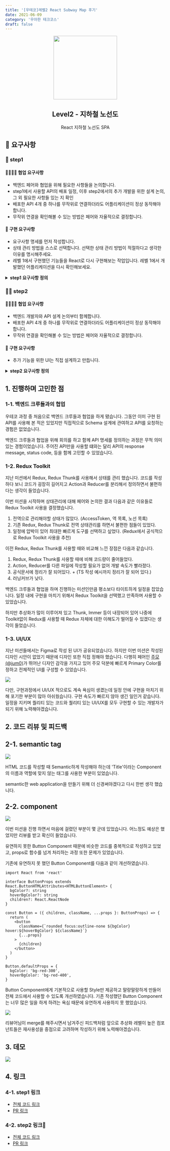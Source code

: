 ```yaml
---
title: '[우테코]레벨2 React Subway Map 후기'
date: 2021-06-09
category: '우아한 테크코스'
draft: false
---
```


<p align="middle" >
  <img width="200px;" src="https://github.com/yujo11/javascript-subway/raw/step1-component/src/images/subway_emoji.png"/>
</p>
<h2 align="middle">Level2 - 지하철 노선도</h2>
<p align="middle">React 지하철 노선도 SPA</p>
</p>

## 📝 요구사항

### 🚀 step1

#### 👨‍👩‍👧‍👦 협업 요구사항

- 백엔드 페어와 협업을 위해 필요한 사항들을 논의합니다.
- step1에서 사용할 API의 배포 일정, 이후 step2에서의 추가 개발을 위한 설계 논의, 그 외 필요한 사항들 있는 지 확인
- 배포한 API 4개 중 하나를 무작위로 연결하더라도 어플리케이션이 정상 동작해야 합니다.
- 무작위 연결을 확인해볼 수 있는 방법은 페어와 자율적으로 결정합니다.

#### 📝 구현 요구사항

- 요구사항 명세를 먼저 작성합니다.
- 상태 관리 방법을 스스로 선택합니다. 선택한 상태 관리 방법이 적절하다고 생각한 이유를 명시해주세요.
- 레벨 1에서 구현했던 기능들을 React로 다시 구현해보는 작업입니다. 레벨 1에서 개발했던 어플리케이션을 다시 확인해보세요.

<details>
<summary> <b> step1 요구사항 정의 </b>  </summary>
<div markdown="1">

- 메인 페이지

  - [x] 로그인 되지 않은 사용자가 접속할 경우 로그인 페이지로 리다이렉션 한다.
  - [x] 로그인 된 사용자가 접속할 경우 메인 페이지를 보여준다.

- 로그인/회원가입 페이지

  - [x] 사용자는 회원 가입을 할 수 있다.
    - 필요 정보: 이름, 이메일, 비밀번호, 비밀번호 확인 정보
    - 가입시 이미 가입한 이메일인지 중복 확인
  - [x] 사용자는 가입한 계정으로 로그인을 할 수 있다.
  - [x] 사용자는 로그인하여 지하철 노선도 관리 페이지에 접근할 수 있다.
    - 로그인되지 않은 상태로 접근시 로그인 페이지로 리다이렉션 된다.

- 역 관리 페이지

  - [x] 사용자는 지하철 역을 추가할 수 있다.
  - [x] 사용자는 지하철 역을 삭제할 수 있다.
    - 노선에 등록되어 있는 역인 경우 삭제할 수 없어야 한다.
  - [x] 사용자는 등록되어 있는 전체 지하철 역 목록을 조회할 수 있다.

- 노선 관리 페이지

  - [x] 사용자는 지하철 노선을 추가할 수 있다.
    - 필요 정보: 노선 이름, 상행역, 하행역, (최초 상행역과 하행역 구간의)거리, (최초 상행역과 하행역 구간 통행에 걸리는)시간, 색상
    - 상행역, 하행역: 기존에 등록되어 있는 지하철 역 목록 중에서 선택
    - 색상: 미리 지정되어 있는 10가지 색상 중 한 색상 선택. 다른 노선에서 사용하는 색은 선택 불가능
  - [x] 사용자는 등록되어 있는 지하철 노선을 삭제할 수 있다.
  - [x] 사용자는 등록되어 있는 전체 지하철 노선 목록을 조회할 수 있다.

- 구간 관리 페이지

  - [x] 사용자는 특정 노선의 전체 구간 목록을 확인할 수 있다.
  - [x]사용자는 특정 지하철 노선에 구간을 추가할 수 있다.
    - 하나의 역은 여러 개 노선에 중복되어 포함될 수 있음
    - 역과 역 사이에 새로운 역 추가 가능
    - 하나의 노선에서 갈래길은 생길 수 없음
  - [x] 사용자는 노선에 등록되어 있는 구간을 삭제할 수 있다.

</div>
</details>

### 🚀🚀 step2

#### 👨‍👩‍👧‍👦 협업 요구사항

- 백엔드 개발자와 API 설계 논의부터 함께합니다.
- 배포한 API 4개 중 하나를 무작위로 연결하더라도 어플리케이션이 정상 동작해야 합니다.
- 무작위 연결을 확인해볼 수 있는 방법은 페어와 자율적으로 결정합니다.

#### 📝 구현 요구사항

- 추가 기능을 위한 UI는 직접 설계하고 만듭니다.

<details>
<summary> <b> step2 요구사항 정의 </b>  </summary>
<div markdown="1">

- 전체 보기 페이지

  - [x] 전체 노선을 확인할 수 있어야 한다.
  - [x] 로그인 되지 않은 사용자도 전체 노선을 볼 수 있어야 한다.

  </div>
  </details>

## 1. 진행하며 고민한 점

### 1-1. 백엔드 크루들과의 협업

우테코 과정 중 처음으로 백엔드 크루들과 협업을 하게 됐습니다. 그동안 이미 구현 된 API를 사용해 본 적은 있었지만 직접적으로 Schema 설계에 관여하고 API를 요청하는 경험은 없었습니다.

백엔드 크루들과 협업을 위해 회의를 하고 함께 API 명세를 정의하는 과정은 무척 의미있는 경험이었습니다. 주어진 API만을 사용할 떄와는 달리 API의 response message, status code, 등을 함께 고민할 수 있었습니다.

### 1-2. Redux Toolkit

지난 미션에서 Redux, Redux Thunk를 사용해서 상태를 관리 했습니다. 코드를 작성하다 보니 코드가 굉장히 길어지고 Action과 Reducer를 분리해서 정의하면서 불편하다는 생각이 들었습니다.

이번 미션을 시작하며 상태관리에 대해 페어와 논의한 결과 다음과 같은 이유들로 Redux Toolkit 사용을 결정했습니다.

1. 전역으로 관리해야할 상태가 많았다. (AccessToken, 역 목록, 노선 목록)
1. 기존 Redux, Redux Thunk로 전역 상태관리를 하면서 불편한 점들이 있었다.
1. 일정에 압박이 있어 최대한 빠르게 도구를 선택하고 싶었다. (Redux에서 공식적으로 Redux Toolkit 사용을 추천)

이전 Redux, Redux Thunk를 사용할 때와 비교해 느낀 장점은 다음과 같습니다.

1. Redux, Redux Thunk를 사용할 때에 비해 코드량이 줄어들었다.
1. Action, Reducer를 다른 파일에 작성할 필요가 없어 개발 속도가 빨라졌다.
1. 공식문서에 정리가 잘 되어있다. + (TS 작성 예시까지 정리가 잘 되어 있다.)
1. 러닝커브가 낮다.

백엔드 크루들과 협업을 하며 진행하는 미션인만큼 평소보다 타이트하게 일정을 잡았습니다. 일정 내에 구현을 마치기 위해서 Redux Toolkit을 선택했고 만족하며 사용할 수 있었습니다.

하지만 추상화가 많이 이루어져 있고 Thunk, Immer 등이 내장되어 있어 나중에 Toolkit없이 Redux를 사용할 때 Redux 자체에 대한 이해도가 떨어질 수 있겠다는 생각이 들었습니다.

### 1-3. UI/UX

지난 미션들에서는 Figma로 작성 된 UI가 공유되었습니다. 하지만 이번 미션은 작성된 디자인 시안이 없었기 때문에 디자인 또한 직접 정해야 했습니다. 다행히 페어인 [주모(@jum0)](https://github.com/jum0)가 뛰어난 디자인 감각을 가지고 있어 주모 덕분에 빠르게 Primary Color를 정하고 전체적인 UI를 구성할 수 있었습니다.

![](./images/react-subway/login.png)

다만, 구현과정에서 UI/UX 적으로도 계속 욕심이 생겼는데 일정 안에 구현을 마치기 위해 포기한 부분이 많아 아쉬웠습니다. 구현 속도가 빠르지 않아 생긴 일인거 같습니다. 일정을 지키며 퀄리티 있는 코드와 퀄리티 있는 UI/UX를 모두 구현할 수 있는 개발자가 되기 위해 노력해야겠습니다.

## 2. 코드 리뷰 및 피드백

## 2-1. semantic tag

![](./images/react-subway/semantic.png)

HTML 코드를 작성할 때 Semantic하게 작성해야 하는데 'Title'이라는 Component의 이름과 역할에 맞지 않는 태그를 사용한 부분이 있었습니다.

semantic한 web application을 만들기 위해 더 신경써야겠다고 다시 한번 생각 했습니다.

## 2-2. component

![](./images/react-subway/component.png)

이번 미션을 진행 하면서 마음에 걸렸던 부분이 몇 군데 있었습니다. 어느정도 예상은 했었지만 리뷰를 받고 확신이 들었습니다.

유연하지 못한 Button Component 때문에 비슷한 코드를 중복적으로 작성하고 있었고, props로 함수를 넘겨 처리하는 과정 또한 문제가 있었습니다.

기존에 유연하지 못 했던 Button Component를 다음과 같이 개선하였습니다.

```tsx
import React from 'react'

interface ButtonProps extends React.ButtonHTMLAttributes<HTMLButtonElement> {
  bgColor?: string
  hoverBgColor?: string
  children?: React.ReactNode
}

const Button = ({ children, className, ...props }: ButtonProps) => {
  return (
    <button
      className={`rounded focus:outline-none ${bgColor} hover:${hoverBgColor} ${className}`}
      {...props}
    >
      {children}
    </button>
  )
}

Button.defaultProps = {
  bgColor: 'bg-red-300',
  hoverBgColor: 'bg-red-400',
}
```

Button Component에게 기본적으로 사용할 Style만 제공하고 말랑말랑하게 만들어 전체 코드에서 사용할 수 있도록 개선하였습니다. 기존 작성했던 Button Component는 너무 많은 일을 하게 하려는 욕심 때문에 유연하게 사용하지 못 했었습니다.

![](./images/react-subway/think.png)

리뷰어님이 merge를 해주시면서 남겨주신 피드백처럼 앞으로 추상화 레벨이 높은 컴포넌트들은 재사용성을 중점으로 고려하며 작성하기 위해 노력해야겠습니다.

## 3. 데모

![](./images/react-subway/demo.gif)

## 4. 링크

### 4-1. step1 링크

- [전체 코드 링크](https://github.com/yujo11/react-subway-map/tree/step1)
- [PR 링크](https://github.com/woowacourse/react-subway-map/pull/24)

### 4-2. step2 링크

- [전체 코드 링크](https://github.com/yujo11/react-subway-map/tree/step2)
- [PR 링크](https://github.com/woowacourse/react-subway-map/pull/32)
